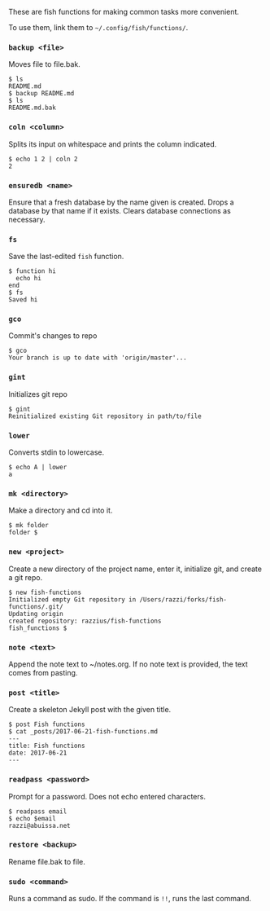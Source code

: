 These are fish functions for making common tasks more convenient.

To use them, link them to `~/.config/fish/functions/`.

### `backup <file>`

Moves file to file.bak.

```
$ ls
README.md
$ backup README.md
$ ls
README.md.bak
```

### `coln <column>`

Splits its input on whitespace and prints the column indicated.

```
$ echo 1 2 | coln 2
2
```

### `ensuredb <name>`

Ensure that a fresh database by the name given is created.
Drops a database by that name if it exists.
Clears database connections as necessary.

### `fs`

Save the last-edited `fish` function.

```
$ function hi
  echo hi
end
$ fs
Saved hi
```
### `gco`
Commit's changes to repo

```
$ gco
Your branch is up to date with 'origin/master'...
```


### `gint`

Initializes git repo

```
$ gint
Reinitialized existing Git repository in path/to/file
```

### `lower`

Converts stdin to lowercase.

```
$ echo A | lower
a
```

### `mk <directory>`

Make a directory and cd into it.

```
$ mk folder
folder $
```

### `new <project>`

Create a new directory of the project name, enter it,
initialize git, and create a git repo.

```
$ new fish-functions
Initialized empty Git repository in /Users/razzi/forks/fish-functions/.git/
Updating origin
created repository: razzius/fish-functions
fish_functions $
```

### `note <text>`

Append the note text to ~/notes.org. If no note text is provided, the text comes from pasting.

### `post <title>`

Create a skeleton Jekyll post with the given title.

```
$ post Fish functions
$ cat _posts/2017-06-21-fish-functions.md
---
title: Fish functions
date: 2017-06-21
---
```

### `readpass <password>`

Prompt for a password. Does not echo entered characters.

```
$ readpass email
$ echo $email
razzi@abuissa.net
```

### `restore <backup>`

Rename file.bak to file.

### `sudo <command>`

Runs a command as sudo. If the command is `!!`, runs the last command.
